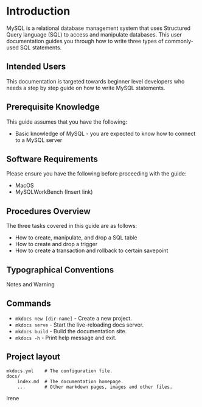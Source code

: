 # Introduction

MySQL is a relational database management system that uses Structured Query language (SQL) to access and manipulate databases. This user documentation guides you through how to write three types of commonly-used SQL statements. 

## Intended Users
This documentation is targeted towards beginner level developers who needs a step by step guide on how to write MySQL statements. 

## Prerequisite Knowledge
This guide assumes that you have the following:
- Basic knowledge of MySQL - you are expected to know how to connect to a MySQL server

## Software Requirements
Please ensure you have the following before proceeding with the guide:
- MacOS
- MySQLWorkBench (Insert link)

## Procedures Overview
The three tasks covered in this guide are as follows:
- How to create, manipulate, and drop a SQL table
- How to create and drop a trigger
- How to create a transaction and rollback to certain savepoint

## Typographical Conventions
Notes and Warning 












## Commands

* `mkdocs new [dir-name]` - Create a new project.
* `mkdocs serve` - Start the live-reloading docs server.
* `mkdocs build` - Build the documentation site.
* `mkdocs -h` - Print help message and exit.

## Project layout

    mkdocs.yml    # The configuration file.
    docs/
        index.md  # The documentation homepage.
        ...       # Other markdown pages, images and other files.

Irene